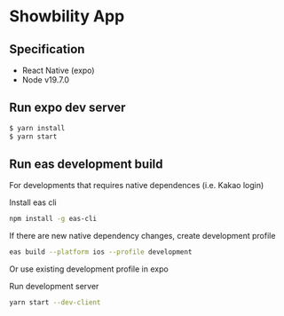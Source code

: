 # Showbility App

## Specification

- React Native (expo)
- Node v19.7.0

## Run expo dev server

```bash
$ yarn install
$ yarn start
```

## Run eas development build

For developments that requires native dependences (i.e. Kakao login)

Install eas cli
```bash
npm install -g eas-cli
```

If there are new native dependency changes, create development profile
```bash
eas build --platform ios --profile development
```

Or use existing development profile in expo

Run development server
```bash
yarn start --dev-client
```
